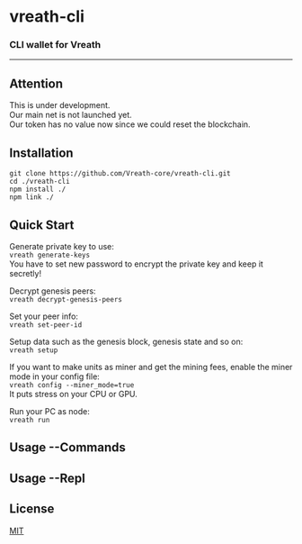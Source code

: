 # vreath-cli

### CLI wallet for Vreath
---

## Attention
This is under development.  
Our main net is not launched yet.  
Our token has no value now since we could reset the blockchain.

## Installation
`git clone https://github.com/Vreath-core/vreath-cli.git`  
`cd ./vreath-cli`  
`npm install ./`  
`npm link ./`  

## Quick Start
Generate private key to use:  
`vreath generate-keys`  
You have to set new password to encrypt the private key and keep it secretly!  

Decrypt genesis peers:  
`vreath decrypt-genesis-peers`  

Set your peer info:  
`vreath set-peer-id`  

Setup data such as the genesis block, genesis state and so on:  
`vreath setup`  

If you want to make units as miner and get the mining fees, enable the miner mode in your config file:  
`vreath config --miner_mode=true`  
It puts stress on your CPU or GPU.  

Run your PC as node:  
`vreath run`  

## Usage --Commands
## Usage --Repl
## License
[MIT](https://github.com/Vreath-core/vreath-cli/blob/master/LICENSE)